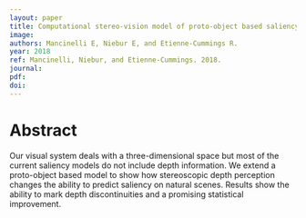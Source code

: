 ```yaml
---
layout: paper
title: Computational stereo-vision model of proto-object based saliency in three-dimensional space
image:
authors: Mancinelli E, Niebur E, and Etienne-Cummings R.
year: 2018
ref: Mancinelli, Niebur, and Etienne-Cummings. 2018.
journal: 
pdf: 
doi: 
---
```


# Abstract
Our visual system deals with a three-dimensional space but most of the current saliency models do not include depth information. We extend a proto-object based model to show how stereoscopic depth perception changes the ability to predict saliency on natural scenes. Results show the ability to mark depth discontinuities and a promising statistical improvement.

